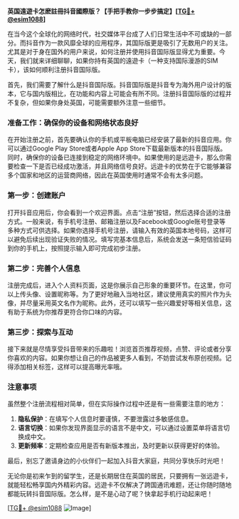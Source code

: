 **英国遠遊卡怎麽註冊抖音國際版？【手把手教你一步步搞定】[[TG💪+ @esim1088](https://t.me/s/esim1088)]**

在当今这个全球化的网络时代，社交媒体平台成了人们日常生活中不可或缺的一部分。而抖音作为一款风靡全球的应用程序，其国际版更是吸引了无数用户的关注。尤其是对于身在国外的用户来说，如何注册并使用抖音国际版显得尤为重要。今天，我们就来详细聊聊，如果你持有英国的遠遊卡（一种支持国际漫游的SIM卡），该如何顺利注册抖音国际版。

首先，我们需要了解什么是抖音国际版。抖音国际版是抖音专为海外用户设计的版本，它与国内版相比，在功能和内容上可能会有所不同。注册抖音国际版的过程并不复杂，但如果你身处英国，可能需要额外注意一些细节。

### 准备工作：确保你的设备和网络状态良好

在开始注册之前，首先要确认你的手机或平板电脑已经安装了最新的抖音应用。你可以通过Google Play Store或者Apple App Store下载最新版本的抖音国际版。同时，确保你的设备已连接到稳定的网络环境中。如果使用的是远遊卡，那么你需要检查一下是否已经成功激活，并且网络信号良好。远遊卡的优势在于它能够兼容多个国家和地区的运营商网络，因此在英国使用时通常不会有太多问题。

### 第一步：创建账户

打开抖音应用后，你会看到一个欢迎界面。点击“注册”按钮，然后选择合适的注册方式。一般来说，有手机号注册、邮箱注册以及Facebook或Google账号登录等多种方式可供选择。如果你选择手机号注册，请输入有效的英国本地号码，这样可以避免后续出现验证失败的情况。填写完基本信息后，系统会发送一条短信验证码到你的手机上，按照提示输入即可完成初步注册。

### 第二步：完善个人信息

注册完成后，进入个人资料页面，这是你展示自己形象的重要环节。在这里，你可以上传头像、设置昵称等。为了更好地融入当地社区，建议使用真实的照片作为头像，并尽量采用英文名作为昵称。此外，还可以填写一些兴趣爱好等相关信息，这有助于系统为你推荐更符合你口味的内容。

### 第三步：探索与互动

接下来就是尽情享受抖音带来的乐趣啦！浏览首页推荐视频，点赞、评论或者分享你喜欢的内容。如果你想让自己的作品被更多人看到，不妨尝试发布原创视频。记得添加相关标签，这样可以提高曝光率哦。

### 注意事项

虽然整个注册流程相对简单，但在实际操作过程中还是有一些需要注意的地方：

1. **隐私保护**：在填写个人信息时要谨慎，不要泄露过多敏感信息。
2. **语言切换**：如果你发现界面显示的语言不是中文，可以通过设置菜单将语言切换成中文。
3. **更新频率**：定期检查应用是否有新版本推出，及时更新以获得更好的体验。

最后，别忘了邀请身边的小伙伴们一起加入抖音大家庭，共同分享快乐时光吧！

无论你是初来乍到的留学生，还是长期居住在英国的居民，只要拥有一张远遊卡，就能轻松畅享国内外精彩内容。远遊卡不仅解决了跨国通讯难题，还让你随时随地都能玩转抖音国际版。怎么样，是不是心动了呢？快拿起手机行动起来吧！

[[TG💪+ @esim1088](https://t.me/s/esim1088) ![Image](https://i.postimg.cc/4NQfJmqS/Snipaste-2025-05-13-00-14-12.png)]